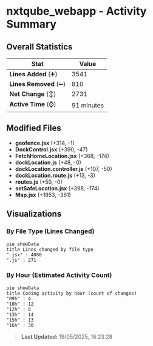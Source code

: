 # nxtqube_webapp - Activity Summary 

## Overall Statistics

| Stat                   | Value                                                             |
| ---------------------- | ----------------------------------------------------------------- |
| **Lines Added** (➕)   | 3541                                          |
| **Lines Removed** (➖) | 810                                        |
| **Net Change** (↕)    | 2731                |
| **Active Time** (⌚)   | 91 minutes |


## Modified Files
- **geofence.jsx** (+314, -1)
- **DockControl.jsx** (+390, -47)
- **FetchHomeLocation.jsx** (+368, -174)
- **dockLocation.js** (+48, -0)
- **dockLocation.controller.js** (+107, -50)
- **dockLocation.route.js** (+13, -3)
- **routes.js** (+50, -0)
- **setSafeLocation.jsx** (+398, -174)
- **Map.jsx** (+1853, -361)

## Visualizations

### By File Type (Lines Changed)

```mermaid
pie showData
title Lines changed by file type
".jsx" : 4080
".js" : 271
```

### By Hour (Estimated Activity Count)

```mermaid
pie showData
title Coding activity by hour (count of changes)
"09h" : 4
"10h" : 12
"12h" : 8
"13h" : 14
"15h" : 13
"16h" : 30
```


> **Last Updated:** 19/05/2025, 16:23:28